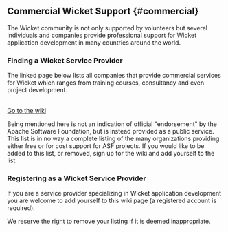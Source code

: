 
## Commercial Wicket Support {#commercial}

The Wicket community is not only supported by volunteers but several
individuals and companies provide professional support for Wicket
application development in many countries around the world.

### Finding a Wicket Service Provider

The linked page below lists all companies that provide commercial
services for Wicket which ranges from training courses, consultancy and
even project development.

<div class="l-button-table">
    <div class="l-one-third">
        <div class="button-bar">
            <a class="button" href="https://cwiki.apache.org/confluence/display/WICKET/Companies+that+provide+services">
                <i class="fa fa-group"></i><br>
                Go to the wiki
            </a>
        </div>
    </div>
</div>    

Being mentioned here is not an indication of official "endorsement" by
the Apache Software Foundation, but is instead provided as a public
service. This list is in no way a complete listing of the many
organizations providing either free or for cost support for ASF
projects. If you would like to be added to this list, or removed, sign
up for the wiki and add yourself to the list.

### Registering as a Wicket Service Provider

If you are a service provider specializing in Wicket
application development you are welcome to add yourself to this wiki
page (a registered account is required).

We reserve the right to remove your listing if it is deemed
inappropriate.
